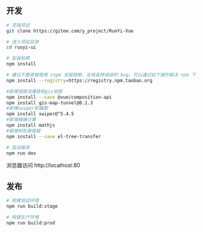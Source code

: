 <!--
 * @Author: Praise-Sun 18053314396@163.com
 * @Date: 2022-12-16 15:10:19
 * @LastEditors: Praise-Sun 18053314396@163.com
 * @LastEditTime: 2023-02-24 08:30:24
 * @FilePath: \tunnel-ui\README.md
 * @Description: 这是默认设置,请设置`customMade`, 打开koroFileHeader查看配置 进行设置: https://github.com/OBKoro1/koro1FileHeader/wiki/%E9%85%8D%E7%BD%AE
-->
## 开发

```bash
# 克隆项目
git clone https://gitee.com/y_project/RuoYi-Vue

# 进入项目目录
cd ruoyi-ui

# 安装依赖
npm install

# 建议不要直接使用 cnpm 安装依赖，会有各种诡异的 bug。可以通过如下操作解决 npm 下载速度慢的问题
npm install --registry=https://registry.npm.taobao.org

#新增视频流播放和gis地图
npm install --save @vue/composition-api
npm install gis-map-tunnel@0.1.3
#新增swiper轮播图
npm install swiper@^5.4.5
#新增精确计算
npm install mathjs
#新增树形穿梭框
npm install --save el-tree-transfer

# 启动服务
npm run dev
```

浏览器访问 http://localhost:80

## 发布

```bash
# 构建测试环境
npm run build:stage

# 构建生产环境
npm run build:prod
```
